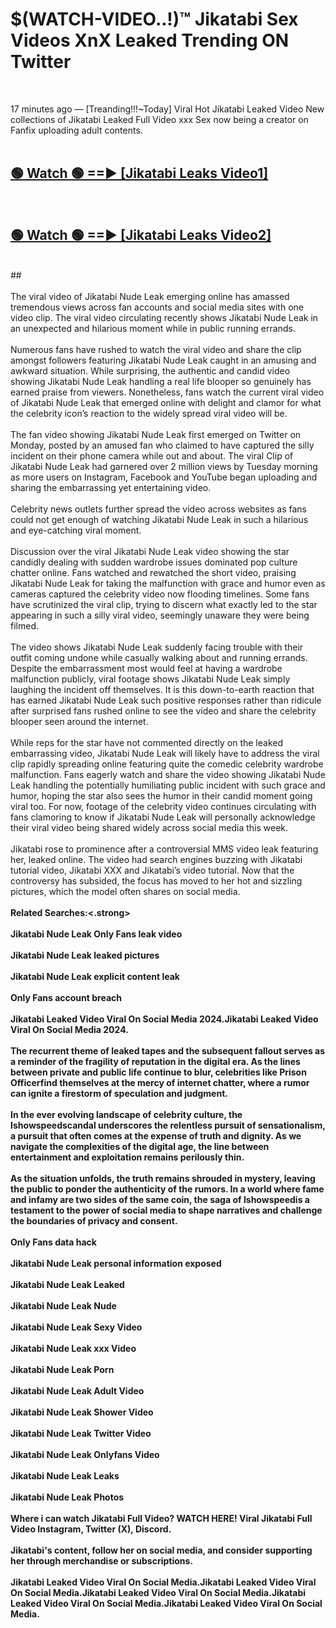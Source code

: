 # $(WATCH-VIDEO..!)™ Jikatabi Sex Videos XnX Leaked Trending ON Twitter<br>
<br>

17 minutes ago — [Treanding!!!~Today] Viral Hot Jikatabi Leaked Video New collections of Jikatabi Leaked Full Video xxx Sex now being a creator on Fanfix uploading adult contents.
<br>
 <br>

##  <a href="https://best2vid.blogspot.com?title=Jikatabi">🟢 Watch 🟢 ==► [Jikatabi Leaks Video1]</a><br>
  <br>

##  <a href="https://best2vid.blogspot.com?title=Jikatabi">🟢 Watch 🟢 ==► [Jikatabi Leaks Video2]</a><br>
  <br>
  ##
  <br>
  <br>
The viral video of Jikatabi Nude Leak emerging online has amassed tremendous views across fan accounts and social media sites with one video clip. The viral video circulating recently shows Jikatabi Nude Leak in an unexpected and hilarious moment while in public running errands.
<br><br>
Numerous fans have rushed to watch the viral video and share the clip amongst followers featuring Jikatabi Nude Leak caught in an amusing and awkward situation. While surprising, the authentic and candid video showing Jikatabi Nude Leak handling a real life blooper so genuinely has earned praise from viewers. Nonetheless, fans watch the current viral video of Jikatabi Nude Leak that emerged online with delight and clamor for what the celebrity icon’s reaction to the widely spread viral video will be.
<br><br>
The fan video showing Jikatabi Nude Leak first emerged on Twitter on Monday, posted by an amused fan who claimed to have captured the silly incident on their phone camera while out and about. The viral Clip of Jikatabi Nude Leak had garnered over 2 million views by Tuesday morning as more users on Instagram, Facebook and YouTube began uploading and sharing the embarrassing yet entertaining video.
<br><br>
Celebrity news outlets further spread the video across websites as fans could not get enough of watching Jikatabi Nude Leak in such a hilarious and eye-catching viral moment.
<br><br>
Discussion over the viral Jikatabi Nude Leak video showing the star candidly dealing with sudden wardrobe issues dominated pop culture chatter online. Fans watched and rewatched the short video, praising Jikatabi Nude Leak for taking the malfunction with grace and humor even as cameras captured the celebrity video now flooding timelines. Some fans have scrutinized the viral clip, trying to discern what exactly led to the star appearing in such a silly viral video, seemingly unaware they were being filmed.
<br><br>
The video shows Jikatabi Nude Leak suddenly facing trouble with their outfit coming undone while casually walking about and running errands. Despite the embarrassment most would feel at having a wardrobe malfunction publicly, viral footage shows Jikatabi Nude Leak simply laughing the incident off themselves. It is this down-to-earth reaction that has earned Jikatabi Nude Leak such positive responses rather than ridicule after surprised fans rushed online to see the video and share the celebrity blooper seen around the internet.
<br><br>
While reps for the star have not commented directly on the leaked embarrassing video, Jikatabi Nude Leak will likely have to address the viral clip rapidly spreading online featuring quite the comedic celebrity wardrobe malfunction. Fans eagerly watch and share the video showing Jikatabi Nude Leak handling the potentially humiliating public incident with such grace and humor, hoping the star also sees the humor in their candid moment going viral too. For now, footage of the celebrity video continues circulating with fans clamoring to know if Jikatabi Nude Leak will personally acknowledge their viral video being shared widely across social media this week.
<br><br>
Jikatabi rose to prominence after a controversial MMS video leak featuring her, leaked online. The video had search engines buzzing with Jikatabi tutorial video, Jikatabi XXX and Jikatabi’s video tutorial. Now that the controversy has subsided, the focus has moved to her hot and sizzling pictures, which the model often shares on social media.
<br><br>
<strong>Related Searches:<.strong>
<br><br>
Jikatabi Nude Leak Only Fans leak video
<br><br>
Jikatabi Nude Leak leaked pictures
<br><br>
Jikatabi Nude Leak explicit content leak
<br><br>
Only Fans account breach
<br><br>
Jikatabi Leaked Video Viral On Social Media 2024.Jikatabi Leaked Video Viral On Social Media 2024.
<br><br>
The recurrent theme of leaked tapes and the subsequent fallout serves as a reminder of the fragility of reputation in the digital era. As the lines between private and public life continue to blur, celebrities like Prison Officerfind themselves at the mercy of internet chatter, where a rumor can ignite a firestorm of speculation and judgment.
<br><br>
In the ever evolving landscape of celebrity culture, the Ishowspeedscandal underscores the relentless pursuit of sensationalism, a pursuit that often comes at the expense of truth and dignity. As we navigate the complexities of the digital age, the line between entertainment and exploitation remains perilously thin.
<br><br>
As the situation unfolds, the truth remains shrouded in mystery, leaving the public to ponder the authenticity of the rumors. In a world where fame and infamy are two sides of the same coin, the saga of Ishowspeedis a testament to the power of social media to shape narratives and challenge the boundaries of privacy and consent.
<br><br>
Only Fans data hack
<br><br>
Jikatabi Nude Leak personal information exposed
<br><br>
Jikatabi Nude Leak Leaked
<br><br>
Jikatabi Nude Leak Nude
<br><br>
Jikatabi Nude Leak Sexy Video
<br><br>
Jikatabi Nude Leak xxx Video
<br><br>
Jikatabi Nude Leak Porn
<br><br>
Jikatabi Nude Leak Adult Video
<br><br>
Jikatabi Nude Leak Shower Video
<br><br>
Jikatabi Nude Leak Twitter Video
<br><br>
Jikatabi Nude Leak Onlyfans Video
<br><br>
Jikatabi Nude Leak Leaks
<br><br>
Jikatabi Nude Leak Photos
<br><br>
Where i can watch Jikatabi Full Video? WATCH HERE! Viral Jikatabi Full Video Instagram, Twitter (X), Discord.
<br><br>
Jikatabi's content, follow her on social media, and consider supporting her through merchandise or subscriptions.
<br><br>
Jikatabi Leaked Video Viral On Social Media.Jikatabi Leaked Video Viral On Social Media.Jikatabi Leaked Video Viral On Social Media.Jikatabi Leaked Video Viral On Social Media.Jikatabi Leaked Video Viral On Social Media.